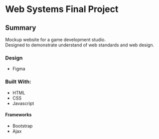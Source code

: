 # Web Systems Final Project

## Summary
Mockup website for a game development studio.
<br />
Designed to demonstrate understand of web standards and web design.

### Design
* Figma

### Built With:
* HTML
* CSS
* Javascript

#### Frameworks
* Bootstrap
* Ajax

